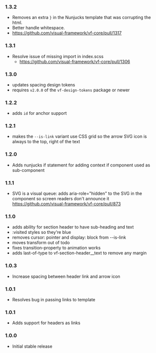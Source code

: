 ### 1.3.2

* Removes an extra `}` in the Nunjucks template that was corrupting the html.
* Better handle whitespace.
* https://github.com/visual-framework/vf-core/pull/1317

### 1.3.1

* Resolve issue of missing import in index.scss
  * https://github.com/visual-framework/vf-core/pull/1306

### 1.3.0

* updates spacing design tokens
* requires `v2.0.0` of the `vf-design-tokens` package or newer

### 1.2.2

* adds `id` for anchor support

### 1.2.1

* makes the `--is-link` variant use CSS grid so the arrow SVG icon is always to the top, right of the text

### 1.2.0

* Adds nunjucks if statement for adding context if component used as sub-component

### 1.1.1

* SVG is a visual queue: adds aria-role="hidden" to the SVG in the component so screen readers don't announce it
  https://github.com/visual-framework/vf-core/pull/873

### 1.1.0

* adds ability for section header to have sub-heading and text
* :visited styles so they're blue
* removes cursor: pointer and display: block from --is-link
* moves transform out of todo
* fixes transition-property to animation works
* adds last-of-type to vf-section-header__text to remove any margin

### 1.0.3

* Increase spacing between header link and arrow icon

### 1.0.1

* Resolves bug in passing links to template

### 1.0.1

* Adds support for headers as links

### 1.0.0

* Initial stable release
